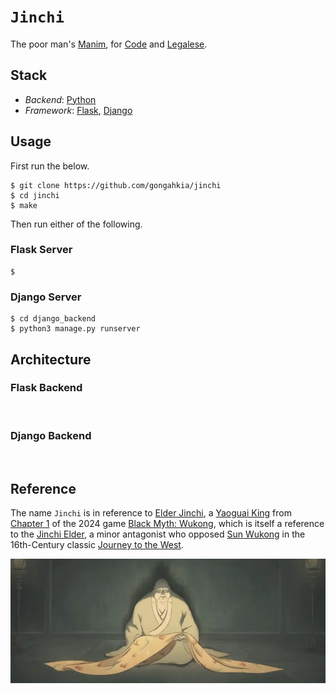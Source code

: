 # `Jinchi`

The poor man's [Manim](https://www.manim.community/), for [Code](https://www.geeksforgeeks.org/what-is-a-code-in-programming/) and [Legalese](https://www.merriam-webster.com/dictionary/legalese).

## Stack

* *Backend*: [Python](https://www.python.org/)
* *Framework*: [Flask](https://flask.palletsprojects.com/en/stable/), [Django](https://www.djangoproject.com/)

## Usage

First run the below.

```console
$ git clone https://github.com/gongahkia/jinchi
$ cd jinchi
$ make
```

Then run either of the following.

### Flask Server

```console
$ 
```

### Django Server

```console
$ cd django_backend
$ python3 manage.py runserver
```

## Architecture

### Flask Backend

![]()

### Django Backend

![]()

## Reference

The name `Jinchi` is in reference to [Elder Jinchi](https://blackmythwukong.fandom.com/wiki/Elder_Jinchi), a [Yaoguai King](https://blackmythwukong.fandom.com/wiki/Yaoguai_King) from [Chapter 1](https://www.rockpapershotgun.com/black-myth-wukong-chapter-1-walkthrough) of the 2024 game [Black Myth: Wukong](https://blackmythwukong.fandom.com/wiki/Black_Myth:_Wukong_Wiki), which is itself a reference to the [Jinchi Elder](https://villains.fandom.com/wiki/Jinchi_Elder), a minor antagonist who opposed [Sun Wukong](https://villains.fandom.com/wiki/Sun_Wukong_(Journey_to_the_West)) in the 16th-Century classic [Journey to the West](https://en.wikipedia.org/wiki/Journey_to_the_West).

![](./asset/logo/jinchi.webp)
